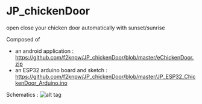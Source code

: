 # JP_chickenDoor
open close your chicken door automatically with sunset/sunrise

Composed of 
- an android application : https://github.com/f2knpw/JP_chickenDoor/blob/master/eChickenDoor.zip
- an ESP32 arduino board and sketch : https://github.com/f2knpw/JP_chickenDoor/blob/master/JP_ESP32_ChickenDoor_Arduino.ino


Schematics :
![alt tag](https://user-images.githubusercontent.com/31324055/130589754-dc2da2e0-f366-434d-aad8-24c96b2bab09.png)
